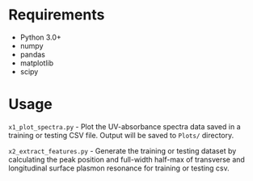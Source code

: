 # Requirements
- Python 3.0+
- numpy
- pandas
- matplotlib
- scipy

# Usage
`x1_plot_spectra.py` - Plot the UV-absorbance spectra data saved in a training or testing CSV file. Output will be saved to `Plots/` directory.

`x2_extract_features.py` - Generate the training or testing dataset by calculating the peak position and full-width half-max of transverse and longitudinal surface plasmon resonance for training or testing csv.


